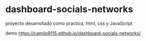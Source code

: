 # dashboard-socials-networks
proyecto desarrollado como practica, html, css y JavaScript

demo https://camilo9115.github.io/dashboard-socials-networks/
